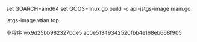

set GOARCH=amd64
set GOOS=linux
go build -o api-jstgs-image main.go

jstgs-image.vtian.top



小程序
wx9d25bb982327bde5
ac0e51349342520fbb4e168eb668f905 

